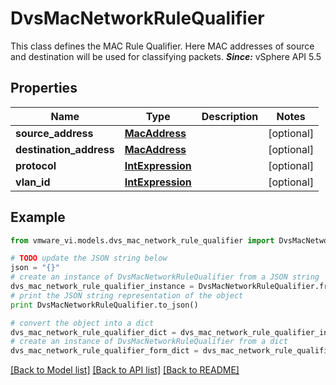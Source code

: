 # DvsMacNetworkRuleQualifier

This class defines the MAC Rule Qualifier.  Here MAC addresses of source and destination will be used for classifying packets.  ***Since:*** vSphere API 5.5 

## Properties
Name | Type | Description | Notes
------------ | ------------- | ------------- | -------------
**source_address** | [**MacAddress**](MacAddress.md) |  | [optional] 
**destination_address** | [**MacAddress**](MacAddress.md) |  | [optional] 
**protocol** | [**IntExpression**](IntExpression.md) |  | [optional] 
**vlan_id** | [**IntExpression**](IntExpression.md) |  | [optional] 

## Example

```python
from vmware_vi.models.dvs_mac_network_rule_qualifier import DvsMacNetworkRuleQualifier

# TODO update the JSON string below
json = "{}"
# create an instance of DvsMacNetworkRuleQualifier from a JSON string
dvs_mac_network_rule_qualifier_instance = DvsMacNetworkRuleQualifier.from_json(json)
# print the JSON string representation of the object
print DvsMacNetworkRuleQualifier.to_json()

# convert the object into a dict
dvs_mac_network_rule_qualifier_dict = dvs_mac_network_rule_qualifier_instance.to_dict()
# create an instance of DvsMacNetworkRuleQualifier from a dict
dvs_mac_network_rule_qualifier_form_dict = dvs_mac_network_rule_qualifier.from_dict(dvs_mac_network_rule_qualifier_dict)
```
[[Back to Model list]](../README.md#documentation-for-models) [[Back to API list]](../README.md#documentation-for-api-endpoints) [[Back to README]](../README.md)



